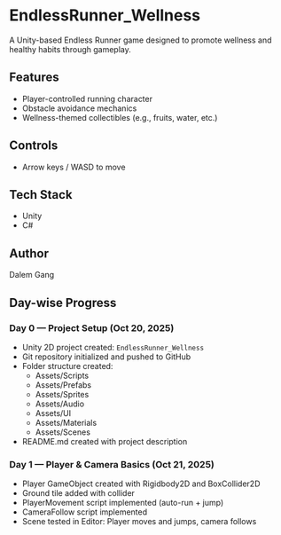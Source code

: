 # EndlessRunner_Wellness

A Unity-based Endless Runner game designed to promote wellness and healthy habits through gameplay. 

## Features
- Player-controlled running character
- Obstacle avoidance mechanics
- Wellness-themed collectibles (e.g., fruits, water, etc.)

## Controls
- Arrow keys / WASD to move

## Tech Stack
- Unity
- C#

## Author
Dalem Gang


## Day-wise Progress

### Day 0 — Project Setup (Oct 20, 2025)
- Unity 2D project created: `EndlessRunner_Wellness`
- Git repository initialized and pushed to GitHub
- Folder structure created:
  - Assets/Scripts
  - Assets/Prefabs
  - Assets/Sprites
  - Assets/Audio
  - Assets/UI
  - Assets/Materials
  - Assets/Scenes
- README.md created with project description


### Day 1 — Player & Camera Basics (Oct 21, 2025)
- Player GameObject created with Rigidbody2D and BoxCollider2D
- Ground tile added with collider
- PlayerMovement script implemented (auto-run + jump)
- CameraFollow script implemented
- Scene tested in Editor: Player moves and jumps, camera follows
